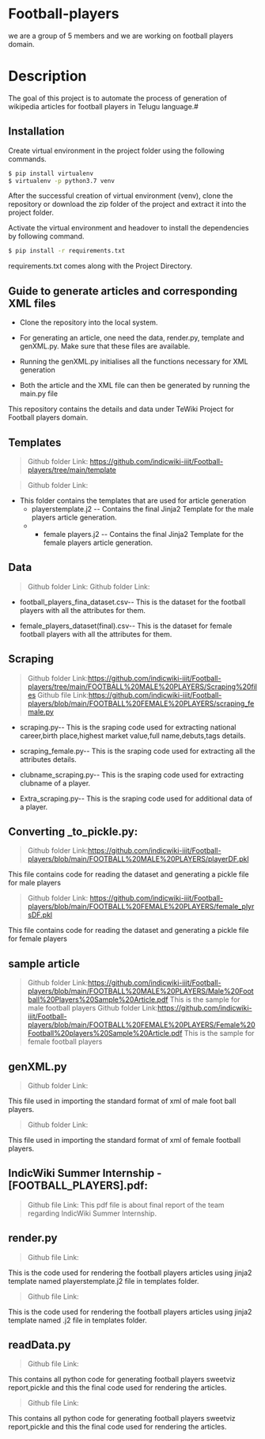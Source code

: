 # Football-players
we are a group of 5 members and we are working on football players domain.
# Description
The goal of this project is to automate the process of generation of wikipedia articles for football players in Telugu language.#
## Installation

Create virtual environment in the project folder using the following commands.

```bash
$ pip install virtualenv
$ virtualenv -p python3.7 venv
```
After the successful creation of virtual environment (venv), clone the repository or download the zip folder of the project and extract it into the project folder.

Activate the virtual environment and headover to install the dependencies by following command.
```bash
$ pip install -r requirements.txt
```
requirements.txt comes along with the Project Directory.
## Guide to generate articles and corresponding XML files
* Clone the repository into the local system.

* For generating an article, one need the data, render.py, template and genXML.py. Make sure that these files are available.

* Running the genXML.py initialises all the functions necessary for XML generation

* Both the article and the XML file can then be generated by running the main.py file

This repository contains the details and data under TeWiki Project for Football players domain.
## Templates

> Github folder Link: https://github.com/indicwiki-iiit/Football-players/tree/main/template
 
> Github folder Link: 

- This folder contains the templates that are used for article generation
  - playerstemplate.j2 -- Contains the final Jinja2 Template for the male players article generation.
  - - female players.j2 -- Contains the final Jinja2 Template for the female players article generation.
## Data

> Github folder Link: 
> Github folder Link:

* football_players_fina_dataset.csv-- This is the dataset for the football players with all the attributes for them.

* female_players_dataset(final).csv-- This is the dataset for female football players with all the attributes for them.

## Scraping 

> Github folder Link:https://github.com/indicwiki-iiit/Football-players/tree/main/FOOTBALL%20MALE%20PLAYERS/Scraping%20files 
> Github file Link:https://github.com/indicwiki-iiit/Football-players/blob/main/FOOTBALL%20FEMALE%20PLAYERS/scraping_female.py

* scraping.py-- This is the sraping code used for extracting national career,birth place,highest market value,full name,debuts,tags details.

* scraping_female.py-- This is the sraping code used for extracting all the attributes details.

* clubname_scraping.py-- This is the sraping code used for extracting clubname of a player.

* Extra_scraping.py-- This is the sraping code used for additional data  of a player.

## Converting _to_pickle.py:
> Github folder Link:https://github.com/indicwiki-iiit/Football-players/blob/main/FOOTBALL%20MALE%20PLAYERS/playerDF.pkl

This file contains code for reading the dataset and generating a pickle file for male players

> Github folder Link: https://github.com/indicwiki-iiit/Football-players/blob/main/FOOTBALL%20FEMALE%20PLAYERS/female_plyrsDF.pkl 

This file contains code for reading the dataset and generating a pickle file for female players
## sample article
> Github folder Link:https://github.com/indicwiki-iiit/Football-players/blob/main/FOOTBALL%20MALE%20PLAYERS/Male%20Football%20Players%20Sample%20Article.pdf
This is the sample for male football players 
> Github folder Link:https://github.com/indicwiki-iiit/Football-players/blob/main/FOOTBALL%20FEMALE%20PLAYERS/Female%20Football%20players%20Sample%20Article.pdf
This is the sample for female football players 
## genXML.py
> Github folder Link: 

This file used in importing the standard format of xml of male foot ball players.
> Github folder Link: 

This file used in importing the standard format of xml of female football players.
## IndicWiki Summer Internship - [FOOTBALL_PLAYERS].pdf:

> Github file Link: 
This pdf file is about final report of the team regarding IndicWiki Summer Internship.
## render.py
>Github file Link:

This is the code used for rendering the football players articles using jinja2 template named playerstemplate.j2 file in templates folder.
>Github file Link:

This is the code used for rendering the football players articles using jinja2 template named .j2 file in templates folder.

## readData.py
>Github file Link: 

This contains all python code for generating football players sweetviz report,pickle and this the final code used for rendering the articles.
>Github file Link: 

This contains all python code for generating football players sweetviz report,pickle and this the final code used for rendering the articles.

